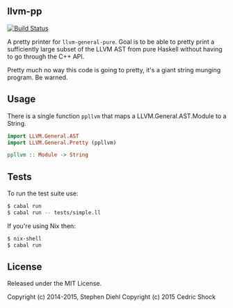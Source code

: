 llvm-pp
-------

[![Build Status](https://travis-ci.org/sdiehl/llvm-pp.svg)](https://travis-ci.org/sdiehl/llvm-pp)

A pretty printer for ``llvm-general-pure``. Goal is to be able to pretty print a
sufficiently large subset of the LLVM AST from pure Haskell without having to go
through the C++ API.

Pretty much no way this code is going to pretty, it's a giant string munging
program. Be warned.

Usage
-----

There is a single function ``ppllvm`` that maps a LLVM.General.AST.Module to a
String.

```haskell
import LLVM.General.AST
import LLVM.General.Pretty (ppllvm)

ppllvm :: Module -> String
```

Tests
-----

To run the test suite use:

```bash
$ cabal run
$ cabal run -- tests/simple.ll
```

If you're using Nix then:

```bash
$ nix-shell
$ cabal run
```

License
-------

Released under the MIT License.

Copyright (c) 2014-2015, Stephen Diehl
Copyright (c) 2015 Cedric Shock

